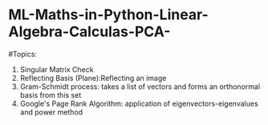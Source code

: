 # ML-Maths-in-Python-Linear-Algebra-Calculas-PCA-


#Topics: 

1. Singular Matrix Check 
2. Reflecting Basis (Plane):Reflecting an image 
3. Gram-Schmidt process: takes a list of vectors and forms an orthonormal basis from this set
4. Google's Page Rank Algorithm: application of eigenvectors-eigenvalues and power method

